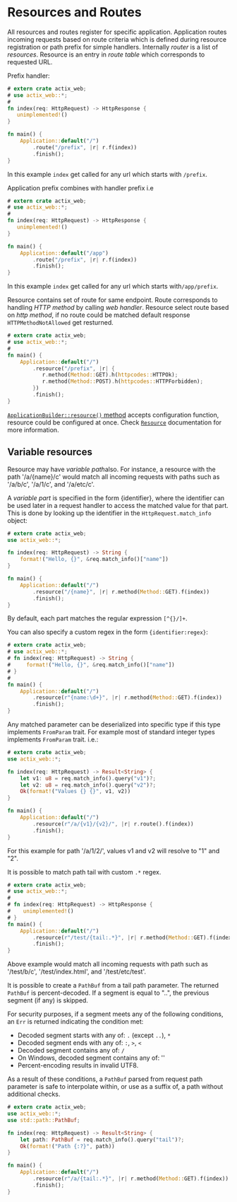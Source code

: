 # Resources and Routes

All resources and routes register for specific application.
Application routes incoming requests based on route criteria which is defined during 
resource registration or path prefix for simple handlers.
Internally *router* is a list of *resources*. Resource is an entry in *route table*
which corresponds to requested URL. 

Prefix handler:

```rust
# extern crate actix_web;
# use actix_web::*;
# 
fn index(req: HttpRequest) -> HttpResponse {
   unimplemented!()
}

fn main() {
    Application::default("/")
        .route("/prefix", |r| r.f(index))
        .finish();
}
```

In this example `index` get called for any url which starts with `/prefix`. 

Application prefix combines with handler prefix i.e

```rust
# extern crate actix_web;
# use actix_web::*;
# 
fn index(req: HttpRequest) -> HttpResponse {
   unimplemented!()
}

fn main() {
    Application::default("/app")
        .route("/prefix", |r| r.f(index))
        .finish();
}
```

In this example `index` get called for any url which starts with`/app/prefix`. 

Resource contains set of route for same endpoint. Route corresponds to handling 
*HTTP method* by calling *web handler*. Resource select route based on *http method*,
if no route could be matched default response `HTTPMethodNotAllowed` get resturned.

```rust
# extern crate actix_web;
# use actix_web::*;
# 
fn main() {
    Application::default("/")
        .resource("/prefix", |r| {
           r.method(Method::GET).h(httpcodes::HTTPOk);
           r.method(Method::POST).h(httpcodes::HTTPForbidden);
        })
        .finish();
}
```

[`ApplicationBuilder::resource()` method](../actix_web/dev/struct.ApplicationBuilder.html#method.resource)
accepts configuration function, resource could be configured at once.
Check [`Resource`](../actix-web/target/doc/actix_web/struct.Resource.html) documentation 
for more information.

## Variable resources

Resource may have *variable path*also. For instance, a resource with the 
path '/a/{name}/c' would match all incoming requests with paths such
as '/a/b/c', '/a/1/c', and '/a/etc/c'.

A *variable part* is specified in the form {identifier}, where the identifier can be
used later in a request handler to access the matched value for that part. This is
done by looking up the identifier in the `HttpRequest.match_info` object:

```rust
# extern crate actix_web;
use actix_web::*;

fn index(req: HttpRequest) -> String {
    format!("Hello, {}", &req.match_info()["name"])
}

fn main() {
    Application::default("/")
        .resource("/{name}", |r| r.method(Method::GET).f(index))
        .finish();
}
```

By default, each part matches the regular expression `[^{}/]+`.

You can also specify a custom regex in the form `{identifier:regex}`:

```rust
# extern crate actix_web;
# use actix_web::*;
# fn index(req: HttpRequest) -> String {
#     format!("Hello, {}", &req.match_info()["name"])
# }
# 
fn main() {
    Application::default("/")
        .resource(r"{name:\d+}", |r| r.method(Method::GET).f(index))
        .finish();
}
```

Any matched parameter can be deserialized into specific type if this type 
implements `FromParam` trait. For example most of standard integer types
implements `FromParam` trait. i.e.:

```rust
# extern crate actix_web;
use actix_web::*;

fn index(req: HttpRequest) -> Result<String> {
    let v1: u8 = req.match_info().query("v1")?;
    let v2: u8 = req.match_info().query("v2")?;
    Ok(format!("Values {} {}", v1, v2))
}

fn main() {
    Application::default("/")
        .resource(r"/a/{v1}/{v2}/", |r| r.route().f(index))
        .finish();
}
```

For this example for path '/a/1/2/', values v1 and v2 will resolve to "1" and "2".

It is possible to match path tail with custom `.*` regex.

```rust
# extern crate actix_web;
# use actix_web::*;
# 
# fn index(req: HttpRequest) -> HttpResponse {
#    unimplemented!()
# }
fn main() {
    Application::default("/")
        .resource(r"/test/{tail:.*}", |r| r.method(Method::GET).f(index))
        .finish();
}
```

Above example would match all incoming requests with path such as
'/test/b/c', '/test/index.html', and '/test/etc/test'.

It is possible to create a `PathBuf` from a tail path parameter. The returned `PathBuf` is
percent-decoded. If a segment is equal to "..", the previous segment (if
any) is skipped.

For security purposes, if a segment meets any of the following conditions,
an `Err` is returned indicating the condition met:

  * Decoded segment starts with any of: `.` (except `..`), `*`
  * Decoded segment ends with any of: `:`, `>`, `<`
  * Decoded segment contains any of: `/`
  * On Windows, decoded segment contains any of: '\'
  * Percent-encoding results in invalid UTF8.

As a result of these conditions, a `PathBuf` parsed from request path parameter is
safe to interpolate within, or use as a suffix of, a path without additional checks.

```rust
# extern crate actix_web;
use actix_web::*;
use std::path::PathBuf;

fn index(req: HttpRequest) -> Result<String> {
    let path: PathBuf = req.match_info().query("tail")?;
    Ok(format!("Path {:?}", path))
}

fn main() {
    Application::default("/")
        .resource(r"/a/{tail:.*}", |r| r.method(Method::GET).f(index))
        .finish();
}
```

